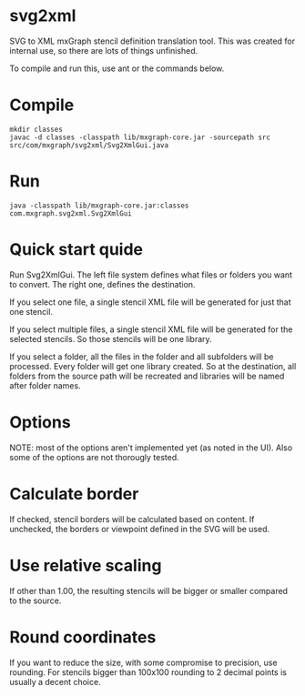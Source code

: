 svg2xml
=======

SVG to XML mxGraph stencil definition translation tool. This was created for internal use, so there are lots of things unfinished.

To compile and run this, use ant or the commands below.

Compile
=======

```
mkdir classes
javac -d classes -classpath lib/mxgraph-core.jar -sourcepath src src/com/mxgraph/svg2xml/Svg2XmlGui.java
```

Run
===

`java -classpath lib/mxgraph-core.jar:classes com.mxgraph.svg2xml.Svg2XmlGui`


Quick start quide
=================

Run Svg2XmlGui. The left file system defines what files or folders you want to convert. The right one, defines the destination.

If you select one file, a single stencil XML file will be generated for just that one stencil. 

If you select multiple files, a single stencil XML file will be generated for the selected stencils. So those stencils will be one library.

If you select a folder, all the files in the folder and all subfolders will be processed. Every folder will get one library created. So at the destination, all folders from the source path will be recreated and libraries will be named after folder names.

Options
=======

NOTE: most of the options aren't implemented yet (as noted in the UI). Also some of the options are not thorougly tested.

Calculate border
================

If checked, stencil borders will be calculated based on content. If unchecked, the borders or viewpoint defined in the SVG will be used.

Use relative scaling
====================

If other than 1.00, the resulting stencils will be bigger or smaller compared to the source.

Round coordinates
=================

If you want to reduce the size, with some compromise to precision, use rounding. For stencils bigger than 100x100 rounding to 2 decimal points is usually a decent choice.
